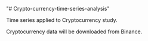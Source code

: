 "# Crypto-currency-time-series-analysis"

Time series applied to Cryptocurrency study.

Cryptocurrency data will be downloaded from Binance.